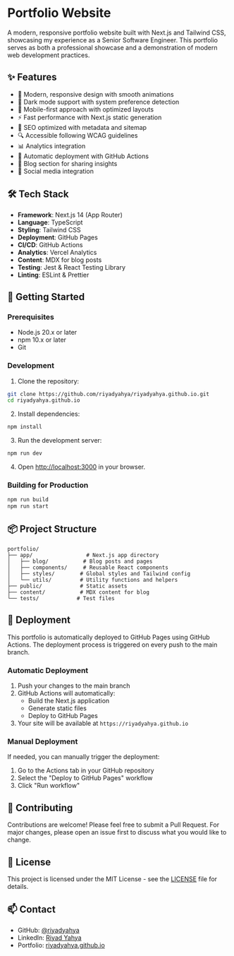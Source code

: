 # Portfolio Website

A modern, responsive portfolio website built with Next.js and Tailwind CSS, showcasing my experience as a Senior Software Engineer. This portfolio serves as both a professional showcase and a demonstration of modern web development practices.

## ✨ Features

- 🎨 Modern, responsive design with smooth animations
- 🌙 Dark mode support with system preference detection
- 📱 Mobile-first approach with optimized layouts
- ⚡ Fast performance with Next.js static generation
- 🎯 SEO optimized with metadata and sitemap
- 🔍 Accessible following WCAG guidelines
- 📊 Analytics integration
- 🔄 Automatic deployment with GitHub Actions
- 📝 Blog section for sharing insights
- 🔗 Social media integration

## 🛠️ Tech Stack

- **Framework**: Next.js 14 (App Router)
- **Language**: TypeScript
- **Styling**: Tailwind CSS
- **Deployment**: GitHub Pages
- **CI/CD**: GitHub Actions
- **Analytics**: Vercel Analytics
- **Content**: MDX for blog posts
- **Testing**: Jest & React Testing Library
- **Linting**: ESLint & Prettier

## 🚀 Getting Started

### Prerequisites

- Node.js 20.x or later
- npm 10.x or later
- Git

### Development

1. Clone the repository:
```bash
git clone https://github.com/riyadyahya/riyadyahya.github.io.git
cd riyadyahya.github.io
```

2. Install dependencies:
```bash
npm install
```

3. Run the development server:
```bash
npm run dev
```

4. Open [http://localhost:3000](http://localhost:3000) in your browser.

### Building for Production

```bash
npm run build
npm run start
```

## 📦 Project Structure

```
portfolio/
├── app/                 # Next.js app directory
│   ├── blog/           # Blog posts and pages
│   ├── components/     # Reusable React components
│   ├── styles/        # Global styles and Tailwind config
│   └── utils/         # Utility functions and helpers
├── public/            # Static assets
├── content/           # MDX content for blog
└── tests/            # Test files
```

## 🚀 Deployment

This portfolio is automatically deployed to GitHub Pages using GitHub Actions. The deployment process is triggered on every push to the main branch.

### Automatic Deployment
1. Push your changes to the main branch
2. GitHub Actions will automatically:
   - Build the Next.js application
   - Generate static files
   - Deploy to GitHub Pages
3. Your site will be available at `https://riyadyahya.github.io`

### Manual Deployment
If needed, you can manually trigger the deployment:
1. Go to the Actions tab in your GitHub repository
2. Select the "Deploy to GitHub Pages" workflow
3. Click "Run workflow"

## 🤝 Contributing

Contributions are welcome! Please feel free to submit a Pull Request. For major changes, please open an issue first to discuss what you would like to change.

## 📝 License

This project is licensed under the MIT License - see the [LICENSE](LICENSE) file for details.

## 📫 Contact

- GitHub: [@riyadyahya](https://github.com/riyadyahya)
- LinkedIn: [Riyad Yahya](https://linkedin.com/in/riyadyahya)
- Portfolio: [riyadyahya.github.io](https://riyadyahya.github.io)
